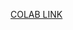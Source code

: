 [COLAB LINK](https://colab.research.google.com/drive/1hD61OetF2L0kkDDWFVitxD-eepQBNFxp?usp=sharing)

